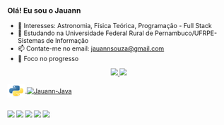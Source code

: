 ### Olá! Eu sou o Jauann

- 🔭 Interesses: Astronomia, Física Teórica, Programação - Full Stack
- 🌱 Estudando na Universidade Federal Rural de Pernambuco/UFRPE-Sistemas de Informação
- 📫 Contate-me no email: jauannsouza@gmail.com
- 🔱 Foco no progresso
<div align="center">
  <a href="https://github.com/Jauann">
  <img height="180em" src="https://github-readme-stats.vercel.app/api?username=Jauann&show_icons=true&theme=dark&include_all_commits=true&count_private=true"/>
  <img height="180em" src="https://github-readme-stats.vercel.app/api/top-langs/?username=Jauann&layout=compact&langs_count=7&theme=dark"/>
  
</div>
  
  <div style="display: inline_block"><br>
  <img align="center" alt="Jauann-Python" height="30" width="40" src="https://raw.githubusercontent.com/devicons/devicon/master/icons/python/python-original.svg">
  <img align="center" alt="Jauann-Java" height="30" width="40" src="https://www.svgrepo.com/show/184143/java.svg">
  
  ##
  
  <div>
   
  <a href="https://www.youtube.com/channel/UCDD9bAzSPnbEenvQtKdUykQ" target="_blank"><img src="https://img.shields.io/badge/YouTube-FF0000?style=for-the-badge&logo=youtube&logoColor=white" target="_blank"></a>
  <a href="https://instagram.com/jauann_" target="_blank"><img src="https://img.shields.io/badge/-Instagram-%23E4405F?style=for-the-badge&logo=instagram&logoColor=white" target="_blank"></a>
 <a href="https://discord.gg/zC769qX2fU" target="_blank"><img src="https://img.shields.io/badge/Discord-7289DA?style=for-the-badge&logo=discord&logoColor=white" target="_blank"></a> 
  <a href = "mailto:jauannsouza@gmail.com"><img src="https://img.shields.io/badge/-Gmail-%23333?style=for-the-badge&logo=gmail&logoColor=white" target="_blank"></a>
  <a href="https://www.linkedin.com/in/jauann-souza-238721127" target="_blank"><img src="https://img.shields.io/badge/-LinkedIn-%230077B5?style=for-the-badge&logo=linkedin&logoColor=white" target="_blank"></a> 

  </div>
  
